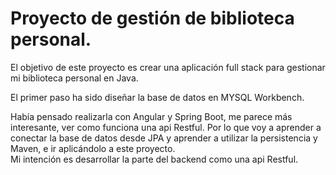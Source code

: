 # Proyecto de gestión de biblioteca personal.
El objetivo de este proyecto es crear una aplicación full stack para gestionar mi biblioteca personal en Java.

El primer paso ha sido diseñar la base de datos en MYSQL Workbench.

Había pensado realizarla con Angular y Spring Boot, me parece más interesante, ver como funciona una api Restful. Por lo que voy a aprender a conectar la base de datos desde JPA y aprender a utilizar la persistencia y Maven, e ir aplicándolo a este proyecto.  
Mi intención es desarrollar la parte del backend como una api Restful.
